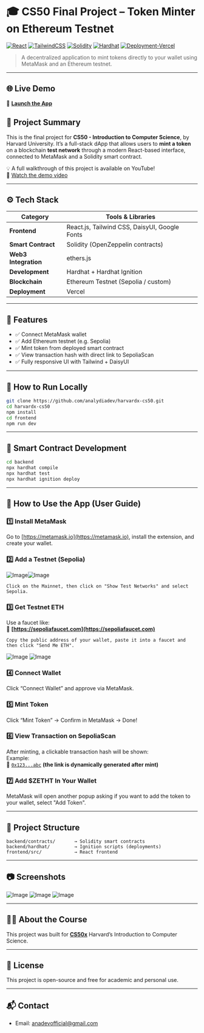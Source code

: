 
# 🎓 CS50 Final Project – Token Minter on Ethereum Testnet

[![React](https://img.shields.io/badge/Frontend-React-blue?logo=react)](https://reactjs.org/)
[![TailwindCSS](https://img.shields.io/badge/Style-TailwindCSS-38b2ac?logo=tailwind-css)](https://tailwindcss.com/)
[![Solidity](https://img.shields.io/badge/Smart_Contracts-Solidity-black?logo=solidity)](https://soliditylang.org/)
[![Hardhat](https://img.shields.io/badge/Tool-Hardhat-f8e559?logo=ethereum)](https://hardhat.org/)
[![Deployment-Vercel](https://img.shields.io/badge/Deploy-Vercel-black?logo=vercel)](https://vercel.com/)

> A decentralized application to mint tokens directly to your wallet using MetaMask and an Ethereum testnet.

---

## 🌐 Live Demo

🔗 **[Launch the App](https://harvardx-cs50-2a34.vercel.app/)**



## 🧠 Project Summary

This is the final project for **CS50 - Introduction to Computer Science**, by Harvard University. It’s a full-stack dApp that allows users to **mint a token** on a blockchain **test network** through a modern React-based interface, connected to MetaMask and a Solidity smart contract.

💡 A full walkthrough of this project is available on YouTube!  
🎥 [Watch the demo video](https://youtu.be/3QE4XNezZXs) 

---

## ⚙️ Tech Stack

| Category        | Tools & Libraries                              |
|----------------|--------------------------------------------------|
| **Frontend**    | React.js, Tailwind CSS, DaisyUI, Google Fonts   |
| **Smart Contract** | Solidity (OpenZeppelin contracts)            |
| **Web3 Integration** | ethers.js                                  |
| **Development** | Hardhat + Hardhat Ignition                     |
| **Blockchain**  | Ethereum Testnet (Sepolia / custom)             |
| **Deployment**  | Vercel                                           |

---

## 🚀 Features

- ✅ Connect MetaMask wallet  
- ✅ Add Ethereum testnet (e.g. Sepolia)  
- ✅ Mint token from deployed smart contract  
- ✅ View transaction hash with direct link to SepoliaScan  
- ✅ Fully responsive UI with Tailwind + DaisyUI  

---

## 🧪 How to Run Locally

```bash
git clone https://github.com/analydiadev/harvardx-cs50.git
cd harvardx-cs50
npm install
cd frontend
npm run dev
```

---

## 🔨 Smart Contract Development

```bash
cd backend
npx hardhat compile
npx hardhat test
npx hardhat ignition deploy
```

---

## 🦊 How to Use the App (User Guide)

### 1️⃣ Install MetaMask  
Go to [https://metamask.io](https://metamask.io), install the extension, and create your wallet.

### 2️⃣ Add a Testnet (Sepolia)

![Image](https://github.com/user-attachments/assets/fab7261a-8d6d-41d7-a06b-9cb5a324dbb7)![Image](https://github.com/user-attachments/assets/ba85e911-e798-47dc-b404-73a33a9b2d57)
```text
Click on the Mainnet, then click on "Show Test Networks" and select Sepolia.
```

### 3️⃣ Get Testnet ETH  
Use a faucet like:  
🔗 **[https://sepoliafaucet.com](https://sepoliafaucet.com)**

``Copy the public address of your wallet, paste it into a faucet and then click "Send Me ETH".``

![Image](https://github.com/user-attachments/assets/6e3bfa57-773e-41ce-8bce-c7670418c5ed) ![Image](https://github.com/user-attachments/assets/1c9a6408-8231-428f-8253-9e4fbb74f6b0)

### 4️⃣ Connect Wallet  
Click “Connect Wallet” and approve via MetaMask.

### 5️⃣ Mint Token  
Click “Mint Token” → Confirm in MetaMask → Done!

### 6️⃣ View Transaction on SepoliaScan  
After minting, a clickable transaction hash will be shown:  
Example:  
🔗 [`0x123...abc`](https://sepolia.etherscan.io/tx/0x123abc) **(the link is dynamically generated after mint)**

### 7️⃣ Add $ZETHT In Your Wallet
MetaMask will open another popup asking if you want to add the token to your wallet, select "Add Token".

---

## 📂 Project Structure

```
backend/contracts/       → Solidity smart contracts  
backend/hardhat/         → Ignition scripts (deployments) 
frontend/src/            → React frontend  
```

---

## 📷 Screenshots 
![Image](https://github.com/user-attachments/assets/afb5b0ed-65d2-41a6-818f-8007f19cc4d1)
![Image](https://github.com/user-attachments/assets/bbe2d94e-66ff-4560-80d1-efd51a5c1e28)
![Image](https://github.com/user-attachments/assets/d88d587b-6db3-4eef-ae2e-614283dc83de)

---

## 🧑‍🏫 About the Course

This project was built for **[CS50x](https://cs50.harvard.edu/)** Harvard’s Introduction to Computer Science.

---

## 📄 License

This project is open-source and free for academic and personal use.

---

## 📬 Contact

- Email: anadevofficial@gmail.com
